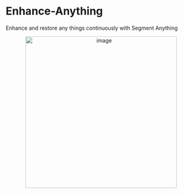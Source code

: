 # Enhance-Anything
Enhance and restore any things continuously with Segment Anything 

<p align="center">
    <img src="./figs/yang_zebra.gif"  alt="image" style="width:400px;">
</p>
